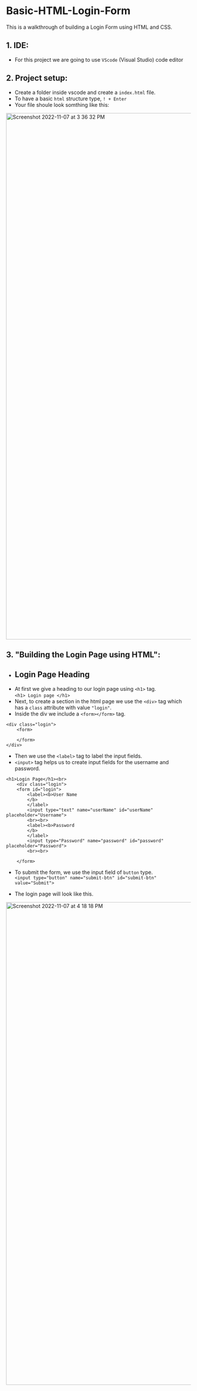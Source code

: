 # Basic-HTML-Login-Form
This is a walkthrough of building a Login Form using HTML and CSS.  

## 1. IDE:
- For this project we are going to use ```VScode``` (Visual Studio) code editor

## 2. Project setup:
- Create a folder inside vscode and create a ```index.html``` file.
- To have a basic ```html``` structure type, ```! + Enter```
- Your file shoule look somthing like this:
<img width="1435" alt="Screenshot 2022-11-07 at 3 36 32 PM" src="https://user-images.githubusercontent.com/66726759/200276984-ce22cd15-c89a-4e21-a8f8-84d137cbf12c.png">


## 3. "Building the Login Page using HTML":

- ## Login Page Heading 
- At first we give a heading to our login page using ```<h1>``` tag. </br>
```<h1> Login page </h1>``` 
- Next, to create a section in the html page we use the ```<div>``` tag which has a ```class``` attribute  with value ```"login"```.</br>
- Inside the div we include a ```<form></form>``` tag. </br>
```
<div class="login">    
    <form>    
         
    </form>     
</div>  
```
- Then we use the ```<label>``` tag to label the input fields.
- ```<input>``` tag helps us to create input fields for the username and password. </br>
```
<h1>Login Page</h1><br>    
    <div class="login">    
    <form id="login">    
        <label><b>User Name     
        </b>    
        </label>    
        <input type="text" name="userName" id="userName" placeholder="Username">    
        <br><br>    
        <label><b>Password     
        </b>    
        </label>    
        <input type="Password" name="password" id="password" placeholder="Password">    
        <br><br>        
          
    </form>     
 ```
 - To submit the form, we use the input field of ```button``` type. </br>
 ```<input type="button" name="submit-btn" id="submit-btn" value="Submit">```
  
- The login page will look like this. 
<img width="1316" alt="Screenshot 2022-11-07 at 4 18 18 PM" src="https://user-images.githubusercontent.com/66726759/200285867-fcba391f-6235-46db-bf0c-5dcc517b1a51.png">

